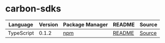 # carbon-sdks

|Language|Version|Package Manager|README|Source|
|-|-|-|-|-|
|TypeScript|0.1.2|[npm](https://www.npmjs.com/package/carbon-typescript-sdk/v/0.1.2)|[README](https://github.com/konfig-dev/carbon-sdks/tree/main/typescript#readme)|[Source](https://github.com/konfig-dev/carbon-sdks/tree/main/typescript)|